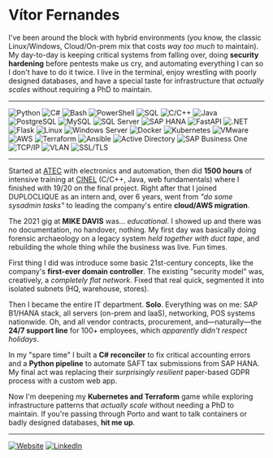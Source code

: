 # Vítor Fernandes


I've been around the block with hybrid environments (you know, the classic Linux/Windows, Cloud/On-prem mix that costs *way too much* to maintain). My day-to-day is keeping critical systems from falling over, doing **security hardening** before pentests make us cry, and automating everything I can so I don't have to do it twice. I live in the terminal, enjoy wrestling with poorly designed databases, and have a special taste for infrastructure that *actually scales* without requiring a PhD to maintain.

---

![Python](https://img.shields.io/badge/Python-3776AB?logo=python&logoColor=white) ![C#](https://img.shields.io/badge/C%23-239120?logo=csharp&logoColor=white) ![Bash](https://img.shields.io/badge/Bash-4EAA25?logo=gnubash&logoColor=white) ![PowerShell](https://img.shields.io/badge/PowerShell-5391FE?logo=powershell&logoColor=white) ![SQL](https://img.shields.io/badge/SQL-CC2927?logo=microsoftsqlserver&logoColor=white) ![C/C++](https://img.shields.io/badge/C%2B%2B-00599C?logo=c%2B%2B&logoColor=white) ![Java](https://img.shields.io/badge/Java-007396?logo=java&logoColor=white) ![PostgreSQL](https://img.shields.io/badge/PostgreSQL-336791?logo=postgresql&logoColor=white) ![MySQL](https://img.shields.io/badge/MySQL-4479A1?logo=mysql&logoColor=white) ![SQL Server](https://img.shields.io/badge/SQL%20Server-CC2927?logo=microsoftsqlserver&logoColor=white) ![SAP HANA](https://img.shields.io/badge/SAP%20HANA-0FAAFF?logo=sap&logoColor=white) ![FastAPI](https://img.shields.io/badge/FastAPI-009688?logo=fastapi&logoColor=white) ![.NET](https://img.shields.io/badge/.NET-512BD4?logo=dotnet&logoColor=white) ![Flask](https://img.shields.io/badge/Flask-000000?logo=flask&logoColor=white) ![Linux](https://img.shields.io/badge/Linux-FCC624?logo=linux&logoColor=black) ![Windows Server](https://img.shields.io/badge/Windows%20Server-0078D6?logo=windows&logoColor=white) ![Docker](https://img.shields.io/badge/Docker-2496ED?logo=docker&logoColor=white) ![Kubernetes](https://img.shields.io/badge/Kubernetes-326CE5?logo=kubernetes&logoColor=white) ![VMware](https://img.shields.io/badge/VMware-607078?logo=vmware&logoColor=white) ![AWS](https://img.shields.io/badge/AWS-232F3E?logo=amazon-aws&logoColor=white) ![Terraform](https://img.shields.io/badge/Terraform-7B42BC?logo=terraform&logoColor=white) ![Ansible](https://img.shields.io/badge/Ansible-EE0000?logo=ansible&logoColor=white) ![Active Directory](https://img.shields.io/badge/Active%20Directory-0078D4?logo=microsoft&logoColor=white) ![SAP Business One](https://img.shields.io/badge/SAP%20Business%20One-0FAAFF?logo=sap&logoColor=white) ![TCP/IP](https://img.shields.io/badge/TCP%2FIP-000000?logo=network&logoColor=white) ![VLAN](https://img.shields.io/badge/VLAN-000000?logo=network&logoColor=white) ![SSL/TLS](https://img.shields.io/badge/SSL%2FTLS-000000?logo=ssl&logoColor=white)

---

Started at [ATEC](https://www.atec.pt/) with electronics and automation, then did **1500 hours** of intensive training at [CINEL](https://www.cinel.pt/appv2) (C/C++, Java, web fundamentals) where I finished with 19/20 on the final project. Right after that I joined DUPLOCLIQUE as an intern and, over 6 years, went from *"do some sysadmin tasks"* to leading the company's entire **cloud/AWS migration**.

The 2021 gig at **MIKE DAVIS** was... *educational*. I showed up and there was no documentation, no handover, nothing. My first day was basically doing forensic archaeology on a legacy system *held together with duct tape*, and rebuilding the whole thing while the business was live. Fun times.

First thing I did was introduce some basic 21st-century concepts, like the company's **first-ever domain controller**. The existing "security model" was, creatively, a *completely flat network*. Fixed that real quick, segmented it into isolated subnets (HQ, warehouse, stores).

Then I became the entire IT department. **Solo**. Everything was on me: SAP B1/HANA stack, all servers (on-prem and IaaS), networking, POS systems nationwide. Oh, and all vendor contracts, procurement, and—naturally—the **24/7 support line** for 100+ employees, which *apparently didn't respect holidays*.

In my "spare time" I built a **C# reconciler** to fix critical accounting errors and a **Python pipeline** to automate SAFT tax submissions from SAP HANA. My final act was replacing their *surprisingly resilient* paper-based GDPR process with a custom web app.

Now I'm deepening my **Kubernetes and Terraform** game while exploring infrastructure patterns that *actually scale* without needing a PhD to maintain. If you're passing through Porto and want to talk containers or badly designed databases, **hit me up**.

---

[![Website](https://img.shields.io/badge/Website-vmef.pt-blue)](https://vmef.pt) [![LinkedIn](https://img.shields.io/badge/LinkedIn-vmef-0077B5?logo=linkedin)](https://linkedin.com/in/vmef)
